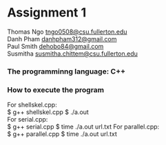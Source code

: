 # Assignment 1
Thomas Ngo </t> tngo0508@csu.fullerton.edu <br />
Danh Pham  </t> danhpham312@gmail.com <br />
Paul Smith </t> dehobo84@gmail.com <br />
Susmitha  </t>  susmitha.chittem@csu.fullerton.edu <br />

### The programminng language: C++ <br />
### How to execute the program <br />
For shellskel.cpp: <br />
$ g++ shellskel.cpp
$ ./a.out
<br />
For serial.cpp: <br />
$ g++ serial.cpp
$ time ./a.out url.txt
For parallel.cpp: <br />
$ g++ parallel.cpp
$ time ./a.out url.txt
